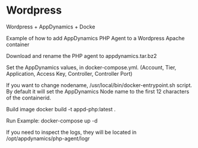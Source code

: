 # Wordpress
Wordpress + AppDynamics + Docke

Example of how to add AppDynamics PHP Agent to a Wordpress Apache container

Download and rename the PHP agent to appdynamics.tar.bz2

Set the AppDynamics values, in docker-compose.yml. (Account, Tier, Application, Access Key, Controller, Controller Port)

If you want to change nodename, /usr/local/bin/docker-entrypoint.sh script. By default it will set the AppDynamics Node name to the first 12 characters of the containerid.

Build image docker build -t appd-php:latest .

Run Example: docker-compose up -d

If you need to inspect the logs, they will be located in /opt/appdynamics/php-agent/logr
